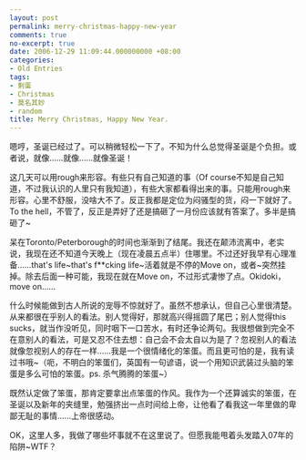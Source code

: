 ```yaml
---
layout: post
permalink: merry-christmas-happy-new-year
comments: true
no-excerpt: true
date: 2006-12-29 11:09:44.000000000 +08:00
categories:
- Old Entries
tags:
- 剩蛋
- Christmas
- 莫名其妙
- random
title: Merry Christmas, Happy New Year.
---
```

 嗯哼，圣诞已经过了。可以稍微轻松一下了。不知为什么总觉得圣诞是个负担。或者说，就像……就像……就像圣诞！

这几天可以用rough来形容。有些只有自己知道的事（Of course不知是自己知道，不过我认识的人里只有我知道），有些大家都看得出来的事。只能用rough来形容。心里不舒服，没啥大不了。反正我都是定位为闷骚型的货，闷一下就好了。To the hell，不管了，反正是弄好了还是搞砸了一月份应该就有答案了。多半是搞砸了~

呆在Toronto/Peterborough的时间也渐渐到了结尾。我还在颠沛流离中，老实说，我现在还不知道今天晚上（现在凌晨五点半）住哪里。不过还好我早有心理准备……that's life~that's f**cking life~活着就是不停的Move on，或者~突然挂掉。除去后面一种可能，我现在就在Move on，不过形式凄惨了点。Okidoki，move on……

什么时候能做到古人所说的宠辱不惊就好了。虽然不想承认，但自己心里很清楚。从来都很在乎别人的看法。别人觉得好，那就高兴得摇圆了尾巴；别人觉得this sucks，就当作没听见，同时咽下一口苦水，有时还争论两句。我很想做到完全不在意别人的看法，可是又忍不住去想：自己会不会太自以为是了？忽视别人的看法就像忽视别人的存在一样……我是一个很情绪化的笨蛋。而且更可怕的是，我有读过书哦~（呃，不明白的笨蛋们，英国有一句谚语，说一个用知识武装过头脑的笨蛋是多么可怕的笨蛋。ps. 杀气腾腾的笨蛋~）

既然认定做了笨蛋，那肯定要拿出点笨蛋的作风。我作为一个还算诚实的笨蛋，在圣诞以及新年的夹缝里，勉强挤出一点时间给上帝，让他看了看我这一年里做的卑鄙无耻的事情……上帝很感动。

OK，这里人多，我做了哪些坏事就不在这里说了。但愿我能甩着头发踏入07年的陷阱~WTF？
